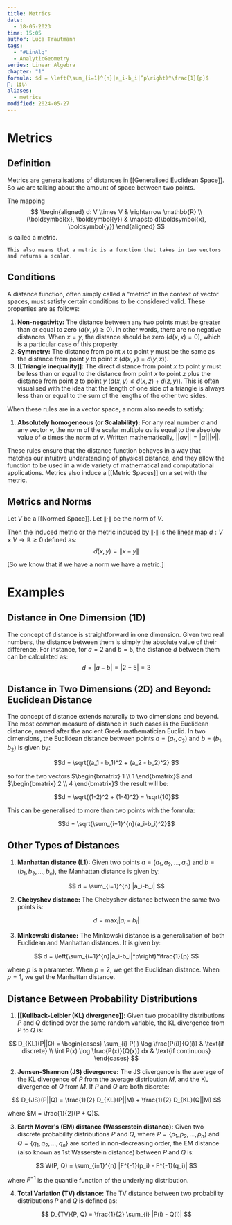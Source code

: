 ```yaml
---
title: Metrics
date:
  - 18-05-2023
time: 15:05
author: Luca Trautmann
tags:
  - "#LinAlg"
  - AnalyticGeometry
series: Linear Algebra
chapter: "1"
formula: $d = \left(\sum_{i=1}^{n}|a_i-b_i|^p\right)^\frac{1}{p}$
🍙: はい
aliases:
  - metrics
modified: 2024-05-27
---
```


# Metrics
## Definition
Metrics are generalisations of distances in [[Generalised Euclidean Space]]. So we are talking about the amount of space between two points. 

The mapping
$$
\begin{aligned}
d: V \times V & \rightarrow \mathbb{R} \\
(\boldsymbol{x}, \boldsymbol{y}) & \mapsto d(\boldsymbol{x}, \boldsymbol{y})
\end{aligned}
$$
is called a metric. 

`This also means that a metric is a function that takes in two vectors and returns a scalar.`

## Conditions
A distance function, often simply called a "metric" in the context of vector spaces, must satisfy certain conditions to be considered valid. These properties are as follows: 

1.  **Non-negativity:** The distance between any two points must be greater than or equal to zero ($d(x, y) \geq 0$). In other words, there are no negative distances. When $x=y$, the distance should be zero ($d(x, x) = 0$), which is a particular case of this property.
2.  **Symmetry:** The distance from point $x$ to point $y$ must be the same as the distance from point $y$ to point $x$ ($d(x, y) = d(y, x)$).
3.  **[[Triangle inequality]]:** The direct distance from point $x$ to point $y$ must be less than or equal to the distance from point $x$ to point $z$ plus the distance from point $z$ to point $y$ ($d(x, y) \leq d(x, z) + d(z, y)$). This is often visualised with the idea that the length of one side of a triangle is always less than or equal to the sum of the lengths of the other two sides.

When these rules are in a vector space, a norm also needs to satisfy:
1.  **Absolutely homogeneous (or Scalability):** For any real number $\alpha$ and any vector $v$, the norm of the scalar multiple $\alpha v$ is equal to the absolute value of $\alpha$ times the norm of $v$. Written mathematically, $||\alpha v|| = |\alpha| ||v||$.

These rules ensure that the distance function behaves in a way that matches our intuitive understanding of physical distance, and they allow the function to be used in a wide variety of mathematical and computational applications. Metrics also induce a [[Metric Spaces]] on a set with the metric. 

## Metrics and Norms
Let $V$ be a [[Normed Space]].
Let $\|\cdot\|$ be the norm of $V$.

Then the induced metric or the metric induced by $\|\cdot\|$ is the [linear map](Linear%20Maps) $d: V \times V \rightarrow \mathbb{R} \geq 0$ defined as: $$d(x, y)=\|x-y\|$$

[So we know that if we have a norm we have a metric.]

# Examples
## Distance in One Dimension (1D)

The concept of distance is straightforward in one dimension. Given two real numbers, the distance between them is simply the absolute value of their difference. For instance, for $a = 2$ and $b = 5$, the distance $d$ between them can be calculated as:
$$d = |a - b| = |2 - 5| = 3$$


## Distance in Two Dimensions (2D) and Beyond: Euclidean Distance

The concept of distance extends naturally to two dimensions and beyond. The most common measure of distance in such cases is the Euclidean distance, named after the ancient Greek mathematician Euclid. In two dimensions, the Euclidean distance between points $a = (a_1, a_2)$ and $b = (b_1, b_2)$ is given by:


$$d = \sqrt{(a_1 - b_1)^2 + (a_2 - b_2)^2}
$$


so for the two vectors $\begin{bmatrix} 1 \\ 1 \end{bmatrix}$  and $\begin{bmatrix} 2 \\ 4 \end{bmatrix}$ the result will be: 

$$d = \sqrt{(1-2)^2 + (1-4)^2} = \sqrt{10}$$

This can be generalised to more than two points with the formula:

$$d = \sqrt{\sum_{i=1}^{n}(a_i-b_i)^2}$$
## Other Types of Distances

1. **Manhattan distance (L1):** Given two points $a = (a_1, a_2, ..., a_n)$ and $b = (b_1, b_2, ..., b_n)$, the Manhattan distance is given by:

$$
d = \sum_{i=1}^{n} |a_i-b_i|
$$

2. **Chebyshev distance:** The Chebyshev distance between the same two points is:

$$
d = \max_{i} |a_i-b_i|
$$

3. **Minkowski distance:** The Minkowski distance is a generalisation of both Euclidean and Manhattan distances. It is given by:

$$
d = \left(\sum_{i=1}^{n}|a_i-b_i|^p\right)^\frac{1}{p}
$$


where $p$ is a parameter. When $p=2$, we get the Euclidean distance. When $p=1$, we get the Manhattan distance.

## Distance Between Probability Distributions

1. **[[Kullback-Leibler (KL) divergence]]:** Given two probability distributions $P$ and $Q$ defined over the same random variable, the KL divergence from $P$ to $Q$ is:

$$
D_{KL}(P||Q) = 
\begin{cases} 
\sum_{i} P(i) \log \frac{P(i)}{Q(i)} & \text{if discrete} \\
\int P(x) \log \frac{P(x)}{Q(x)} dx & \text{if continuous}
\end{cases}
$$

2. **Jensen-Shannon (JS) divergence:** The JS divergence is the average of the KL divergence of $P$ from the average distribution $M$, and the KL divergence of $Q$ from $M$. If $P$ and $Q$ are both discrete:

$$
D_{JS}(P||Q) = \frac{1}{2} D_{KL}(P||M) + \frac{1}{2} D_{KL}(Q||M)
$$

where $M = \frac{1}{2}(P + Q)$.

3. **Earth Mover's (EM) distance (Wasserstein distance):** Given two discrete probability distributions $P$ and $Q$, where $P = \{p_1, p_2, ..., p_n\}$ and $Q = \{q_1, q_2, ..., q_n\}$ are sorted in non-decreasing order, the EM distance (also known as 1st Wasserstein distance) between $P$ and $Q$ is:

$$
W(P, Q) = \sum_{i=1}^{n} |F^{-1}(p_i) - F^{-1}(q_i)|
$$

where $F^{-1}$ is the quantile function of the underlying distribution.

4. **Total Variation (TV) distance:** The TV distance between two probability distributions $P$ and $Q$ is defined as:

$$
D_{TV}(P, Q) = \frac{1}{2} \sum_{i} |P(i) - Q(i)|
$$




